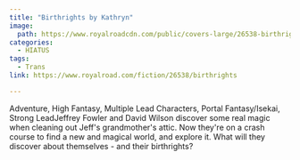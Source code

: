 ```yaml
---
title: "Birthrights by Kathryn"
image:
  path: https://www.royalroadcdn.com/public/covers-large/26538-birthrights.jpg
categories:
  - HIATUS
tags:
  - Trans
link: https://www.royalroad.com/fiction/26538/birthrights

---
```

Adventure, High Fantasy, Multiple Lead Characters, Portal Fantasy/Isekai, Strong LeadJeffrey Fowler and David Wilson discover some real magic when cleaning out Jeff's grandmother's attic.  Now they're on a crash course to find a new and magical world, and explore it. What will they discover about themselves - and their birthrights?

